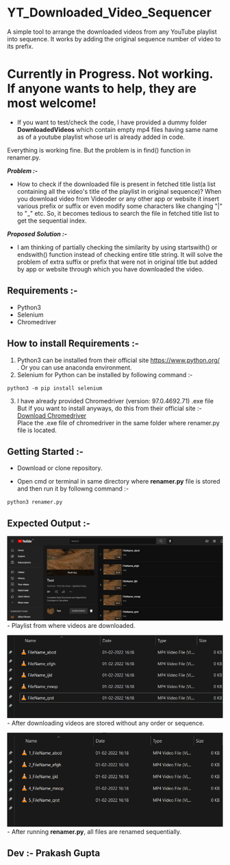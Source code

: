 # YT_Downloaded_Video_Sequencer
A simple tool to arrange the downloaded videos from any YouTube playlist into sequence. It works by adding the original sequence number of video to its prefix.

# Currently in Progress. Not working. If anyone wants to help, they are most welcome!
- If you want to test/check the code, I have provided a dummy folder **DownloadedVideos** which contain empty mp4 files having same name as of a youtube playlist whose url is already added in code.

Everything is working fine. But the problem is in find() function in renamer.py.<br/>

***Problem :-*** 
  - How to check if the downloaded file is present in fetched title list(a list containing all the video's title of the playlist in original sequence)? When you download video from Videoder or any other app or website it insert various prefix or suffix or even modify some characters like changing "|" to "_" etc.
  So, it becomes tedious to search the file in fetched title list to get the sequential index.
  
***Proposed Solution :-***
  - I am thinking of partially checking the similarity by using startswith() or endswith() function instead of checking entire title string. It will solve the problem of extra suffix or prefix that were not in original title but added by app or website through which you have downloaded the video.

## Requirements :-

- Python3 
- Selenium
- Chromedriver

## How to install Requirements :-

1. Python3 can be installed from their official site https://www.python.org/ . Or you can use anaconda environment.
2. Selenium for Python can be installed by following command :-
```
python3 -m pip install selenium
```
3. I have already provided Chromedriver (version: 97.0.4692.71) .exe file But if you want to install anyways, do this from their official site :-
  <a href="https://chromedriver.chromium.org/downloads" target="_blank">Download Chromedriver</a><br/>
  Place the .exe file of chromedriver in the same folder where renamer.py file is located.

## Getting Started :-

- Download or clone repository.

- Open cmd or terminal in same directory where **renamer.py** file is stored and then run it by followng command :- 
```
python3 renamer.py
```

## Expected Output :- 
 ![YoutubePlaylist](Output/Youtube_Playlist.png)
      - Playlist from where videos are downloaded.

 ![PreviouslyDownloadedFolder](Output/Previously_Downloaded_Folder_Output.png)
      - After downloading videos are stored without any order or sequence.
      
 ![NewDownloadedFolder](Output/New_Downloaded_Folder_Output.png)
      - After running **renamer.py**, all files are renamed sequentially.

## Dev :- Prakash Gupta
